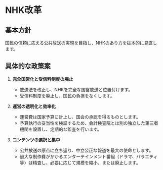 # NHK改革

## 基本方針

国民の信頼に応える公共放送の実現を目指し、NHKのあり方を抜本的に見直します。

## 具体的な政策案

1.  **完全国営化と受信料制度の廃止**
    *   放送法を改正し、NHKを完全な国営放送と位置付けます。
    *   受信料制度を廃止し、国民の負担をなくします。

2.  **運営の透明化と効率化**
    *   運営費は国家予算に計上し、国会の承認を得るものとします。
    *   予算執行の妥当性を検証するため、会計検査院とは別の独立した第三者機関を設置し、定期的な監査を行います。

3.  **コンテンツの選択と集中**
    *   公共放送の原点に立ち返り、中立公正な報道を最大の使命とします。
    *   過大な制作費がかかるエンターテインメント番組（ドラマ、バラエティ等）は精査し、必要に応じて規模を縮小、または廃止します。